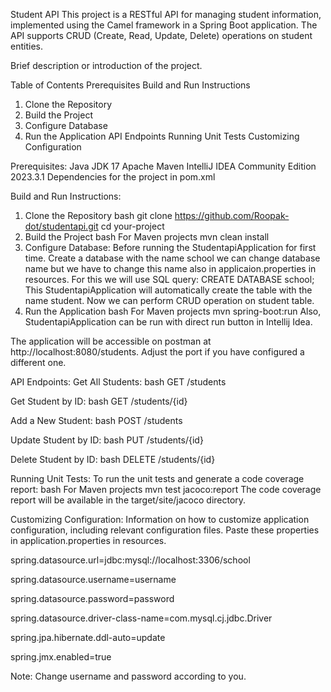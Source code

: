Student API
This project is a RESTful API for managing student information, implemented using the Camel framework in a Spring Boot 
application. The API supports CRUD (Create, Read, Update, Delete) operations on student entities.

Brief description or introduction of the project.

Table of Contents
Prerequisites
Build and Run Instructions
1. Clone the Repository
2. Build the Project
3. Configure Database
4. Run the Application
API Endpoints
Running Unit Tests
Customizing Configuration

Prerequisites:
   Java JDK 17
   Apache Maven
   IntelliJ IDEA Community Edition 2023.3.1
   Dependencies for the project in pom.xml
   
Build and Run Instructions:
1. Clone the Repository
   bash
   git clone https://github.com/Roopak-dot/studentapi.git
   cd your-project
2. Build the Project
   bash
For Maven projects
mvn clean install
3. Configure Database:
   Before running the StudentapiApplication for first time. Create a database with the name school we can change 
   database name but we have to change this name also in applicaion.properties in resources.
   For this we will use SQL query: CREATE DATABASE school;
   This StudentapiApplication will automatically create the table with the name student. Now we can perform CRUD 
   operation on student table.
4. Run the Application
   bash
For Maven projects
mvn spring-boot:run
   Also, StudentapiApplication can be run with direct run button in Intellij Idea.

The application will be accessible on postman at http://localhost:8080/students. Adjust the port if you have configured 
a different one.

API Endpoints:
Get All Students:
bash
GET /students

Get Student by ID:
bash
GET /students/{id}

Add a New Student:
bash
POST /students

Update Student by ID:
bash
PUT /students/{id}

Delete Student by ID:
bash
DELETE /students/{id}

Running Unit Tests:
To run the unit tests and generate a code coverage report:
bash
For Maven projects
mvn test jacoco:report
The code coverage report will be available in the target/site/jacoco directory.

Customizing Configuration:
Information on how to customize application configuration, including relevant configuration files.
Paste these properties in application.properties in resources.

spring.datasource.url=jdbc:mysql://localhost:3306/school

spring.datasource.username=username

spring.datasource.password=password

spring.datasource.driver-class-name=com.mysql.cj.jdbc.Driver

spring.jpa.hibernate.ddl-auto=update

spring.jmx.enabled=true

Note: Change username and password according to you.


